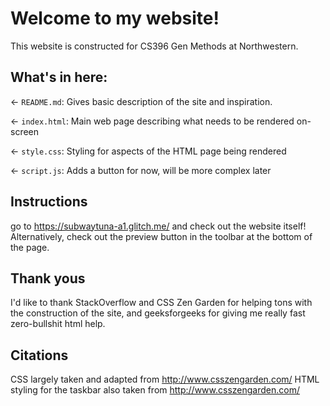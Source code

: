 # Welcome to my website!
This website is constructed for CS396 Gen Methods at Northwestern. 

## What's in here:

← `README.md`: Gives basic description of the site and inspiration.

← `index.html`: Main web page describing what needs to be rendered on-screen

← `style.css`: Styling for aspects of the HTML page being rendered

← `script.js`: Adds a button for now, will be more complex later


## Instructions

go to https://subwaytuna-a1.glitch.me/ and check out the website itself! Alternatively, check out the preview button in the toolbar at the bottom of the page. 

## Thank yous

I'd like to thank StackOverflow and CSS Zen Garden for helping tons with the construction of the site, and geeksforgeeks for giving me really fast zero-bullshit html help.

## Citations

CSS largely taken and adapted from http://www.csszengarden.com/
HTML styling for the taskbar also taken from http://www.csszengarden.com/